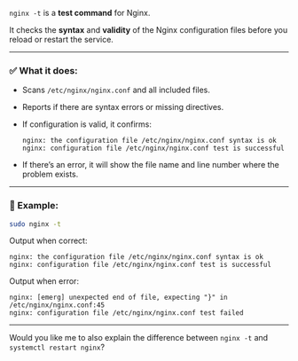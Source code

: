 `nginx -t` is a **test command** for Nginx.

It checks the **syntax** and **validity** of the Nginx configuration files before you reload or restart the service.

---

### ✅ What it does:

* Scans `/etc/nginx/nginx.conf` and all included files.
* Reports if there are syntax errors or missing directives.
* If configuration is valid, it confirms:

  ```
  nginx: the configuration file /etc/nginx/nginx.conf syntax is ok
  nginx: configuration file /etc/nginx/nginx.conf test is successful
  ```
* If there’s an error, it will show the file name and line number where the problem exists.

---

### 📌 Example:

```bash
sudo nginx -t
```

Output when correct:

```
nginx: the configuration file /etc/nginx/nginx.conf syntax is ok
nginx: configuration file /etc/nginx/nginx.conf test is successful
```

Output when error:

```
nginx: [emerg] unexpected end of file, expecting "}" in /etc/nginx/nginx.conf:45
nginx: configuration file /etc/nginx/nginx.conf test failed
```

---

Would you like me to also explain the difference between `nginx -t` and `systemctl restart nginx`?
